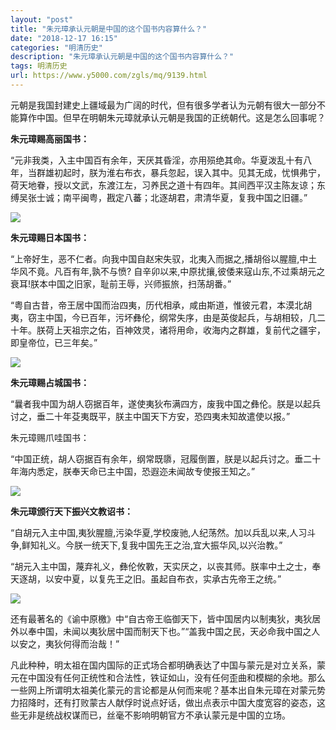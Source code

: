 ```yaml
---
layout: "post"
title: "朱元璋承认元朝是中国的这个国书内容算什么？"
date: "2018-12-17 16:15"
categories: "明清历史"
description: "朱元璋承认元朝是中国的这个国书内容算什么？"
tags: 明清历史
url: https://www.y5000.com/zgls/mq/9139.html
---
```






元朝是我国封建史上疆域最为广阔的时代，但有很多学者认为元朝有很大一部分不能算作中国。但早在明朝朱元璋就承认元朝是我国的正统朝代。这是怎么回事呢？

**朱元璋赐高丽国书：**

“元非我类，入主中国百有余年，天厌其昏淫，亦用殒绝其命。华夏泼乱十有八年，当群雄初起时，朕为淮右布衣，暴兵忽起，误入其中。见其无成，忧惧弗宁，荷天地眷，授以文武，东渡江左，习养民之道十有四年。其间西平汉主陈友谅；东缚吴张士诚；南平闽粤，戡定八蕃；北逐胡君，肃清华夏，复我中国之旧疆。”

![](https://img.y5000.com/uploads/allimg/170104/14140L552-0.jpg)

**朱元璋赐日本国书：**

“上帝好生，恶不仁者。向我中国自赵宋失驭，北夷入而据之,播胡俗以腥膻,中土华风不竟。凡百有年,孰不与愤?
自辛卯以来,中原扰攘,彼倭来寇山东,不过乘胡元之衰耳!朕本中国之旧家，耻前王辱，兴师振旅，扫荡胡番。”

“粤自古昔，帝王居中国而治四夷，历代相承，咸由斯道，惟彼元君，本漠北胡夷，窃主中国，今已百年，污坏彝伦，纲常失序，由是英俊起兵，与胡相较，几二十年。朕荷上天祖宗之佑，百神效灵，诸将用命，收海内之群雄，复前代之疆宇，即皇帝位，已三年矣。”

![](https://img.y5000.com/uploads/allimg/170104/14140M491-1.jpg)

**朱元璋赐占城国书：**

“曩者我中国为胡人窃据百年，遂使夷狄布满四方，废我中国之彝伦。朕是以起兵讨之，垂二十年芟夷既平，朕主中国天下方安，恐四夷未知故遣使以报。”

朱元璋赐爪哇国书：

“中国正统，胡人窃据百有余年，纲常既隳，冠履倒置，朕是以起兵讨之。垂二十年海内悉定，朕奉天命已主中国，恐遐迩未闻故专使报王知之。”

![](https://img.y5000.com/uploads/allimg/170104/14140Ma0-2.jpg)

**朱元璋颁行天下振兴文教诏书：**

“自胡元入主中国,夷狄腥膻,污染华夏,学校废驰,人纪荡然。加以兵乱以来,人习斗争,鲜知礼义。今朕一统天下,复我中国先王之治,宜大振华风,以兴治教。”

“胡元入主中国，蔑弃礼义，彝伦攸斁，天实厌之，以丧其师。朕率中土之士，奉天逐胡，以安中夏，以复先王之旧。虽起自布衣，实承古先帝王之统。”

![](https://img.y5000.com/uploads/allimg/170104/14140H048-3.jpg)

还有最著名的《谕中原檄》中“自古帝王临御天下，皆中国居内以制夷狄，夷狄居外以奉中国，未闻以夷狄居中国而制天下也。”“盖我中国之民，天必命我中国之人以安之，夷狄何得而治哉！”

凡此种种，明太祖在国内国际的正式场合都明确表达了中国与蒙元是对立关系，蒙元在中国没有任何正统性和合法性，铁证如山，没有任何歪曲和模糊的余地。那么一些网上所谓明太祖美化蒙元的言论都是从何而来呢？基本出自朱元璋在对蒙元势力招降时，还有打败蒙古人献俘时说点好话，做出点表示中国大度宽容的姿态，这些无非是统战权谋而已，丝毫不影响明朝官方不承认蒙元是中国的立场。

